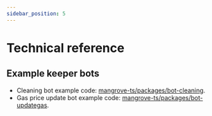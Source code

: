 ```yaml
---
sidebar_position: 5
---
```


# Technical reference

## Example keeper bots
* Cleaning bot example code: [mangrove-ts/packages/bot-cleaning](https://github.com/mangrovedao/mangrove-ts/tree/master/packages/bot-cleaning).
* Gas price update bot example code: [mangrove-ts/packages/bot-updategas](https://github.com/mangrovedao/mangrove-ts/tree/master/packages/bot-updategas).

